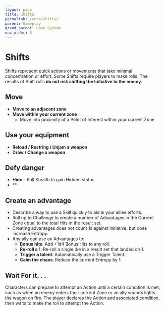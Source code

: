 ```yaml
---
layout: page
title: Shifts
permalink: /core/shifts/
parent: Gameplay
grand_parent: Core System
nav_order: 3
---
```


# Shifts

Shifts represent quick actions or movements that take minimal concentration or effort.  Some Shifts require players to make rolls.  The results of Shift rolls **do not risk shifting the Initiative to the enemy.**

## Move
- **Move to an adjacent zone**
- **Move within your current zone**
    - Move into proximity of a Point of Interest within your current Zone

## Use your equipment
- **Reload / Restring / Unjam a weapon**
- **Draw / Change  a weapon**

## Defy danger
- **Hide** - Roll Stealth to gain Hidden status
- **

## Create an advantage
- Describe a way to use a Skill quickly to aid in your allies efforts.
- Roll up to Challenge to create a number of Advantages in the Current Zone equal to the total Hits in the result set.
- Creating advantages does not count 1s against initiative, but does increase Entropy.
- Any ally can use an Advantages to:
    - **Bonus hits**: Add +1d4 Bonus Hits to any roll.
    - **Re-roll a 1**: Re-roll a single die in a result set that landed on 1.
    - **Trigger a talent**: Automatically use a Trigger Talent.
    - **Calm the chaos**: Reduce the current Entropy by 1.

## Wait For it. . .
Characters can prepare to attempt an Action until a certain condition is met, such as when an enemy enters their current Zone or an ally sounds lights the wagon on fire.  The player declares the Action and associated condition, then waits to make the roll to attempt the Action.
